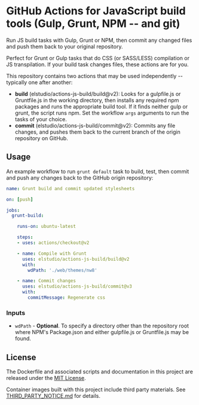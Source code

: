 # GitHub Actions for JavaScript build tools (Gulp, Grunt, NPM -- and git)

Run JS build tasks with Gulp, Grunt or NPM, then commit any changed files and push them back to your original repository.

Perfect for Grunt or Gulp tasks that do CSS (or SASS/LESS) compilation or JS transpilation.  If your build task changes files, these actions are for you.

This repository contains two actions that may be used independently -- typically one after another:

- **build** (elstudio/actions-js-build/build@v2): Looks for a gulpfile.js or Gruntfile.js in the working directory, then installs any required npm packages and runs the appropriate build tool. If it finds neither gulp or grunt, the script runs npm. Set the workflow `args` arguments to run the tasks of your choice.
- **commit** (elstudio/actions-js-build/commit@v2): Commits any file changes, and pushes them back to the current branch of the origin repository on GitHub.


## Usage

An example workflow to run `grunt default` task to build, test, then commit and push any changes back to the GitHub origin repository:

```yaml
name: Grunt build and commit updated stylesheets

on: [push]

jobs:
  grunt-build:

    runs-on: ubuntu-latest

    steps:
    - uses: actions/checkout@v2

    - name: Compile with Grunt
      uses: elstudio/actions-js-build/build@v2
      with:
        wdPath: './web/themes/nw8'

    - name: Commit changes
      uses: elstudio/actions-js-build/commit@v3
      with:
        commitMessage: Regenerate css 
```



### Inputs

* `wdPath` - **Optional**. To specify a directory other than the repository root where NPM's Package.json and either gulpfile.js or Gruntfile.js may be found.


## License

The Dockerfile and associated scripts and documentation in this project are released under the [MIT License](LICENSE).

Container images built with this project include third party materials. See [THIRD_PARTY_NOTICE.md](THIRD_PARTY_NOTICE.md) for details.
